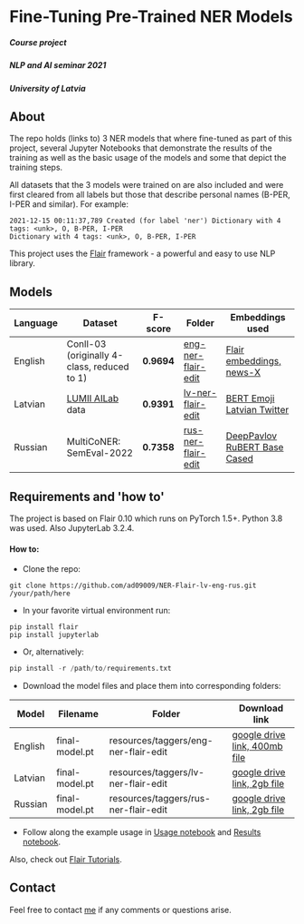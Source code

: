 # Fine-Tuning Pre-Trained NER Models

##### Course project
##### NLP and AI seminar 2021 
##### University of Latvia


## About

The repo holds (links to) 3 NER models that where fine-tuned as part of this project, several Jupyter Notebooks that demonstrate the results of the training as well as the basic usage of the models and some that depict the training steps. 

All datasets that the 3 models were trained on are also included and were first cleared from all labels but those that describe personal names (B-PER, I-PER and similar). For example:
```console
2021-12-15 00:11:37,789 Created (for label 'ner') Dictionary with 4 tags: <unk>, O, B-PER, I-PER 
Dictionary with 4 tags: <unk>, O, B-PER, I-PER
```

This project uses the [Flair](https://github.com/flairNLP/flair) framework - a powerful and easy to use NLP library.


## Models

| Language | Dataset | F-score | Folder | Embeddings used
|  --  | ------------ | ------------------ | -------------- | -------------- |
| English | Conll-03 (originally 4-class, reduced to 1)   |  **0.9694**  | [eng-ner-flair-edit](https://github.com/ad09009/NER-Flair-lv-eng-rus/tree/main/resources/taggers/eng-ner-flair-edit) | [Flair embeddings, news-X](https://github.com/flairNLP/flair/blob/master/resources/docs/embeddings/FLAIR_EMBEDDINGS.md)  |
| Latvian | [LUMII AILab](https://github.com/LUMII-AILab) data |  **0.9391**  | [lv-ner-flair-edit](https://github.com/ad09009/NER-Flair-lv-eng-rus/tree/main/resources/taggers/lv-ner-flair-edit) | [BERT Emoji Latvian Twitter ](https://huggingface.co/FFZG-cleopatra/bert-emoji-latvian-twitter) |
| Russian  | MultiCoNER: SemEval-2022   |  **0.7358**  | [rus-ner-flair-edit](https://github.com/ad09009/NER-Flair-lv-eng-rus/tree/main/resources/taggers/rus-ner-flair-edit) | [DeepPavlov RuBERT Base Cased](https://huggingface.co/DeepPavlov/rubert-base-cased)  |


## Requirements and 'how to'

The project is based on Flair 0.10 which runs on PyTorch 1.5+.
Python 3.8 was used.
Also JupyterLab 3.2.4.

#### How to: 

- Clone the repo:

```
git clone https://github.com/ad09009/NER-Flair-lv-eng-rus.git /your/path/here
```

- In your favorite virtual environment run: 

```
pip install flair
pip install jupyterlab
```

- Or, alternatively:

```python
pip install -r /path/to/requirements.txt
```

- Download the model files and place them into corresponding folders:

| Model | Filename | Folder | Download link |
|  ---  | ----------- | ---------------- | ------------- |
| English | final-model.pt   |  resources/taggers/eng-ner-flair-edit  | [google drive link, 400mb file](https://drive.google.com/file/d/1couddFD6xFhN-Kvj-FdyTPYn6YVWJ60i/view?usp=sharing) |
| Latvian | final-model.pt |  resources/taggers/lv-ner-flair-edit  | [google drive link, 2gb file](https://drive.google.com/file/d/1cNTEqA3WLJ5iROztW6BlQ2npb4bGwAwI/view?usp=sharing) |
| Russian  | final-model.pt   |  resources/taggers/rus-ner-flair-edit  | [google drive link, 2gb file](https://drive.google.com/file/d/1-8v5o_IoqZ20NJXC43wzDjI-jMlTF0Ba/view?usp=sharing) |


- Follow along the example usage in [Usage notebook](https://github.com/ad09009/NER-Flair-lv-eng-rus/blob/main/Usage.ipynb) and [Results notebook](https://github.com/ad09009/NER-Flair-lv-eng-rus/blob/main/results/Results.ipynb).

Also, check out [Flair Tutorials](https://github.com/flairNLP/flair/blob/master/resources/docs/TUTORIAL_1_BASICS.md).


## Contact

Feel free to contact [me](https://github.com/ad09009) if any comments or questions arise.
